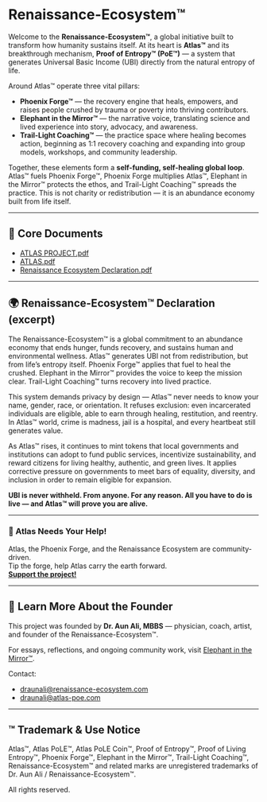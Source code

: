 

# Renaissance-Ecosystem™

Welcome to the **Renaissance-Ecosystem™**, a global initiative built to transform how humanity sustains itself. At its heart is **Atlas™** and its breakthrough mechanism, **Proof of Entropy™ (PoE™)** — a system that generates Universal Basic Income (UBI) directly from the natural entropy of life.  

Around Atlas™ operate three vital pillars:  
- **Phoenix Forge™** — the recovery engine that heals, empowers, and raises people crushed by trauma or poverty into thriving contributors.  
- **Elephant in the Mirror™** — the narrative voice, translating science and lived experience into story, advocacy, and awareness.  
- **Trail-Light Coaching™** — the practice space where healing becomes action, beginning as 1:1 recovery coaching and expanding into group models, workshops, and community leadership.  

Together, these elements form a **self-funding, self-healing global loop**. Atlas™ fuels Phoenix Forge™, Phoenix Forge multiplies Atlas™, Elephant in the Mirror™ protects the ethos, and Trail-Light Coaching™ spreads the practice. This is not charity or redistribution — it is an abundance economy built from life itself.

---

## 📜 Core Documents

- [ATLAS PROJECT.pdf](./ATLAS%20PROJECT.pdf)  
- [ATLAS.pdf](./ATLAS%20.pdf)     
- [Renaissance Ecosystem Declaration.pdf](./Renaissance%20Ecosystem%20Declaration.pdf)  

---

## 🌍 Renaissance-Ecosystem™ Declaration (excerpt)

The Renaissance-Ecosystem™ is a global commitment to an abundance economy that ends hunger, funds recovery, and sustains human and environmental wellness. Atlas™ generates UBI not from redistribution, but from life’s entropy itself. Phoenix Forge™ applies that fuel to heal the crushed. Elephant in the Mirror™ provides the voice to keep the mission clear. Trail-Light Coaching™ turns recovery into lived practice.

This system demands privacy by design — Atlas™ never needs to know your name, gender, race, or orientation. It refuses exclusion: even incarcerated individuals are eligible, able to earn through healing, restitution, and reentry. In Atlas™ world, crime is madness, jail is a hospital, and every heartbeat still generates value.  

As Atlas™ rises, it continues to mint tokens that local governments and institutions can adopt to fund public services, incentivize sustainability, and reward citizens for living healthy, authentic, and green lives. It applies corrective pressure on governments to meet bars of equality, diversity, and inclusion in order to remain eligible for expansion.  

**UBI is never withheld. From anyone. For any reason. All you have to do is live — and Atlas™ will prove you are alive.**

---

### 💠 Atlas Needs Your Help!

Atlas, the Phoenix Forge, and the Renaissance Ecosystem are community-driven.  
Tip the forge, help Atlas carry the earth forward.  
**[Support the project!](https://buy.stripe.com/dRm00jcS50p36wK9sK14406)**

---

## 👤 Learn More About the Founder

This project was founded by **Dr. Aun Ali, MBBS** — physician, coach, artist, and founder of the Renaissance-Ecosystem™.  

For essays, reflections, and ongoing community work, visit [Elephant in the Mirror™](https://elephantinthemirror.substack.com).

Contact:  
- draunali@renaissance-ecosystem.com  
- draunali@atlas-poe.com  

---

## ™ Trademark & Use Notice

Atlas™, Atlas PoLE™, Atlas PoLE Coin™, Proof of Entropy™, Proof of Living Entropy™, Phoenix Forge™, Elephant in the Mirror™, Trail-Light Coaching™, Renaissance-Ecosystem™ and related marks are unregistered trademarks of Dr. Aun Ali / Renaissance-Ecosystem™.  

All rights reserved.
